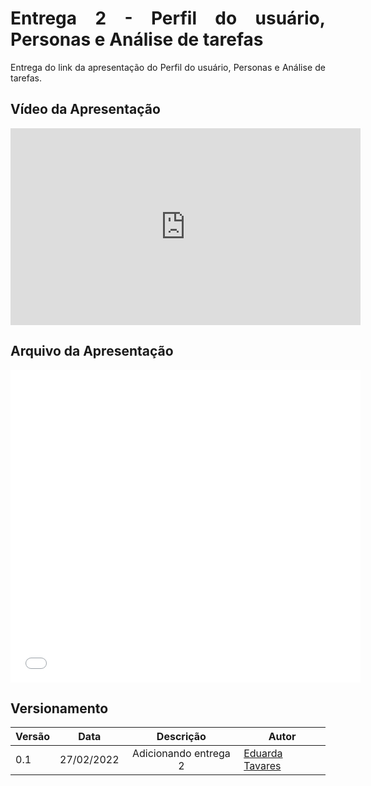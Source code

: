 <style>body {text-align: justify}</style>

# Entrega 2 - Perfil do usuário, Personas e Análise de tarefas

Entrega do link da apresentação do Perfil do usuário, Personas e Análise de tarefas.

## Vídeo da Apresentação

<iframe width="560" height="315" src="https://www.youtube.com/embed/I6JEPaBYW88" title="YouTube video player" frameborder="0" allow="accelerometer; autoplay; clipboard-write; encrypted-media; gyroscope; picture-in-picture" allowfullscreen></iframe>

## Arquivo da Apresentação

<embed src="../arquivos/PerfilPersonasAnaTarefasPlanejjamentoExercitoBrasileiro.pdf" width="560" height="500" type='application/pdf'>

## Versionamento

|Versão|Data|Descrição|Autor|
|------|----|:---------:|-----|
|0.1|27/02/2022| Adicionando entrega 2 | [Eduarda Tavares](https://github.com/etavares) |